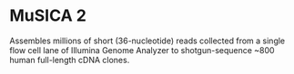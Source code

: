 # MuSICA 2

Assembles millions of short (36-nucleotide) reads collected from a single flow cell lane of Illumina Genome Analyzer to shotgun-sequence ~800 human full-length cDNA clones.
